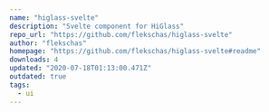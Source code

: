 ```yaml
---
name: "higlass-svelte"
description: "Svelte component for HiGlass"
repo_url: "https://github.com/flekschas/higlass-svelte"
author: "flekschas"
homepage: "https://github.com/flekschas/higlass-svelte#readme"
downloads: 4
updated: "2020-07-18T01:13:00.471Z"
outdated: true
tags: 
  - ui
---
```

